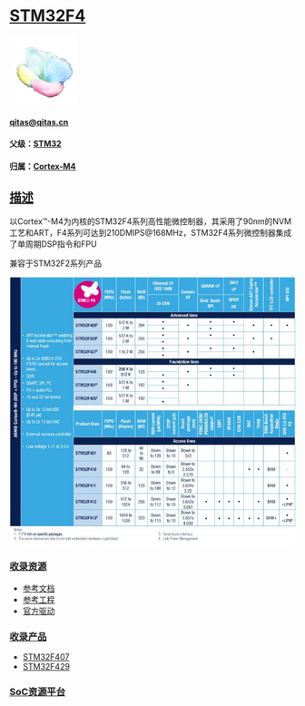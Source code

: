 ﻿# [STM32F4](https://github.com/mcuyun/STM32F4) 
[![sites](SoC/SoC.png)](http://www.qitas.cn) 
#### qitas@qitas.cn
#### 父级：[STM32](https://github.com/sochub/STM32)
#### 归属：[Cortex-M4](https://github.com/sochub/CM4) 
## [描述](https://github.com/sochub/STM32F4/wiki) 

以Cortex™-M4为内核的STM32F4系列高性能微控制器，其采用了90nm的NVM工艺和ART，F4系列可达到210DMIPS@168MHz，STM32F4系列微控制器集成了单周期DSP指令和FPU

兼容于STM32F2系列产品

[![sites](SoC/STM32F4.jpg)](https://www.st.com/zh/microcontrollers-microprocessors/stm32f4-series.html) 

###  [收录资源](https://github.com/sochub/STM32F4)  

* [参考文档](docs/)
* [参考工程](src/)
* [官方驱动](libs/)

###  [收录产品](https://github.com/sochub/STM32F4)  

* [STM32F407](https://github.com/sochub/STM32F407) 
* [STM32F429](https://github.com/sochub/STM32F429) 


###  [SoC资源平台](http://www.qitas.cn)   


